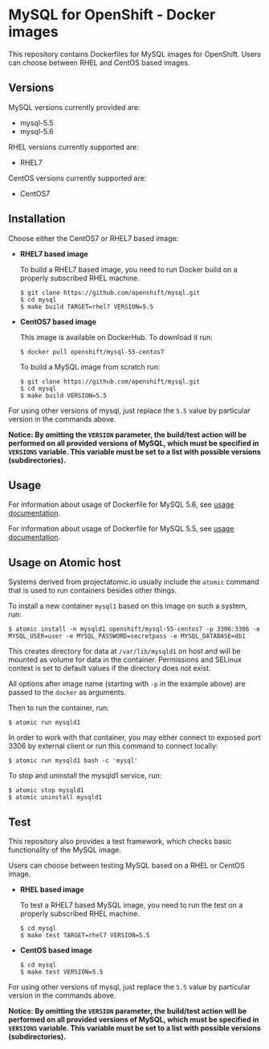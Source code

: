 MySQL for OpenShift - Docker images
========================================

This repository contains Dockerfiles for MySQL images for OpenShift.
Users can choose between RHEL and CentOS based images.


Versions
---------------
MySQL versions currently provided are:
* mysql-5.5
* mysql-5.6

RHEL versions currently supported are:
* RHEL7

CentOS versions currently supported are:
* CentOS7


Installation
----------------------
Choose either the CentOS7 or RHEL7 based image:

*  **RHEL7 based image**

    To build a RHEL7 based image, you need to run Docker build on a properly
    subscribed RHEL machine.

    ```
    $ git clone https://github.com/openshift/mysql.git
    $ cd mysql
    $ make build TARGET=rhel7 VERSION=5.5
    ```

*  **CentOS7 based image**

    This image is available on DockerHub. To download it run:

    ```
    $ docker pull openshift/mysql-55-centos7
    ```

    To build a MySQL image from scratch run:

    ```
    $ git clone https://github.com/openshift/mysql.git
    $ cd mysql
    $ make build VERSION=5.5
    ```

For using other versions of mysql, just replace the `5.5` value by particular version
in the commands above.

**Notice: By omitting the `VERSION` parameter, the build/test action will be performed
on all provided versions of MySQL, which must be specified in  `VERSIONS` variable.
This variable must be set to a list with possible versions (subdirectories).**


Usage
---------------------------------

For information about usage of Dockerfile for MySQL 5.6,
see [usage documentation](5.6/README.md).

For information about usage of Dockerfile for MySQL 5.5,
see [usage documentation](5.5/README.md).


Usage on Atomic host
--------------------
Systems derived from projectatomic.io usually include the `atomic` command that is
used to run containers besides other things.

To install a new container `mysql1` based on this image on such a system, run:

```
$ atomic install -n mysqld1 openshift/mysql-55-centos7 -p 3306:3306 -e MYSQL_USER=user -e MYSQL_PASSWORD=secretpass -e MYSQL_DATABASE=db1 
```

This creates directory for data at `/var/lib/mysqld1` on host and will be
mounted as volume for data in the container. Permissions and SELinux context
is set to default values if the directory does not exist.

All options after image name (starting with `-p` in the example above) are
passed to the `docker` as arguments.

Then to run the container, run:

```
$ atomic run mysqld1
```

In order to work with that container, you may either connect to exposed port 3306
by external client or run this command to connect locally:

```
$ atomic run mysqld1 bash -c 'mysql'
```

To stop and uninstall the mysqld1 service, run:

```
$ atomic stop mysqld1
$ atomic uninstall mysqld1
```


Test
---------------------------------

This repository also provides a test framework, which checks basic functionality
of the MySQL image.

Users can choose between testing MySQL based on a RHEL or CentOS image.

*  **RHEL based image**

    To test a RHEL7 based MySQL image, you need to run the test on a properly
    subscribed RHEL machine.

    ```
    $ cd mysql
    $ make test TARGET=rhel7 VERSION=5.5
    ```

*  **CentOS based image**

    ```
    $ cd mysql
    $ make test VERSION=5.5
    ```

For using other versions of mysql, just replace the `5.5` value by particular version
in the commands above.

**Notice: By omitting the `VERSION` parameter, the build/test action will be performed
on all provided versions of MySQL, which must be specified in  `VERSIONS` variable.
This variable must be set to a list with possible versions (subdirectories).**
